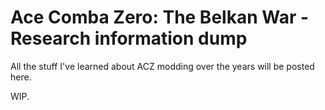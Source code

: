 # Ace Comba Zero: The Belkan War - Research information dump

All the stuff I've learned about ACZ modding over the years will be posted here.

WIP.
